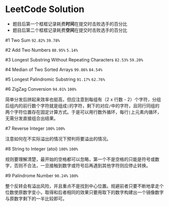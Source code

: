 # LeetCode Solution
- 题目后第一个框框记录耗费**时间**在提交时击败选手的百分比
- 题目后第二个框框记录耗费**空间**在提交时击败选手的百分比

#1 Two Sum `92.82%` `39.78%`

#2 Add Two Numbers `88.95%` `5.14%`

#3 Longest Substring Without Repeating Characters `82.53%` `59.20%`

#4 Median of Two Sorted Arrays `99.86%` `84.54%`

#5 Longest Palindromic Substring `91.17%` `62.76%`

#6 ZigZag Conversion `94.01%` `100%`

简单分发后拼起来效率也挺高，但应注意到每组有（2 x 行数 - 2）个字符，分组后组内的前行数个字符就是组成`|`的字符，剩下的对应`/`中的字符，且同行同组的两个字符位置存在固定计算方式。于是可以用行数外循环，每行`|`上元素内循环，无需分发直接组合出结果。

\#7 Reverse Integer `100%` `100%`

注意如何在不实际溢出的情况下预判将要溢出的情况。

#8 String to Integer (atoi) `100%` `100%`

规则要理解清楚，最开始的空格都可以忽略，第一个不是空格的只能是符号或数字，否则不合法，一旦接触到数字或符号后再遇到其他字符则应停止转换。

\#9 Palindrome Number `90.24%` `100%`

整个反转会有溢出风险，并且重点不是找到中心位置。规避前者只要不断地拿走个位数使原数字变小，取得和后者相同的效果只要用取下的数字构建出一个镜像数字与原数字剩下的一半比较即可。
